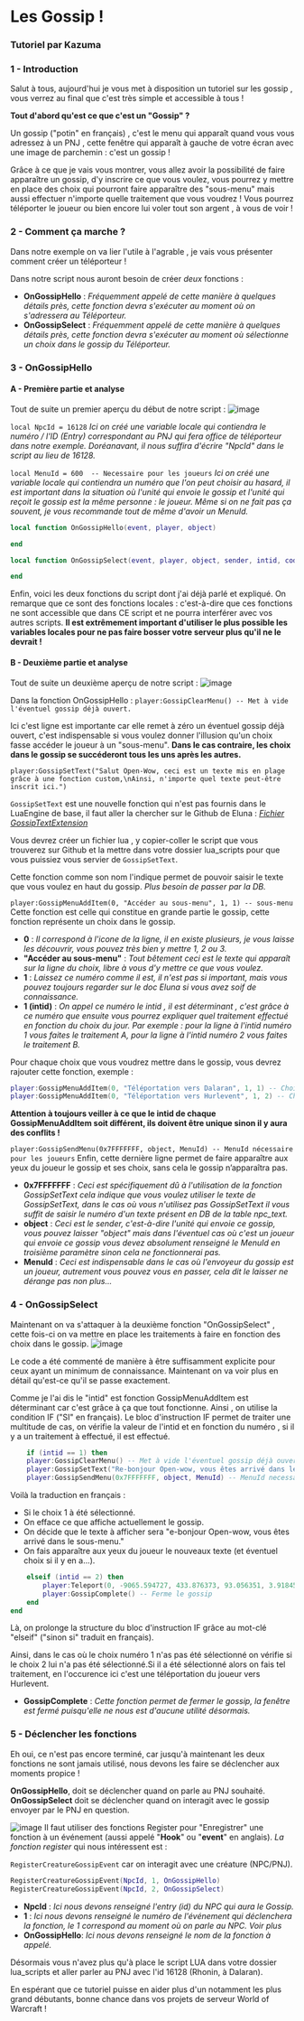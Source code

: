 # Les Gossip !

### Tutoriel par Kazuma

### 1 - Introduction

Salut à tous, aujourd'hui je vous met à disposition un tutoriel sur les gossip , vous verrez au final que c'est très simple et accessible à tous !

**Tout d'abord qu'est ce que c'est un "Gossip" ?**

Un gossip ("potin" en français) , c'est le menu qui apparaît quand vous vous adressez à un PNJ , cette fenêtre qui apparaît à gauche de votre écran avec une image de parchemin : c'est un gossip !

Grâce à ce que je vais vous montrer, vous allez avoir la possibilité de faire apparaître un gossip, d'y inscrire ce que vous voulez, vous pourrez y mettre en place des choix qui pourront faire apparaître des "sous-menu" mais aussi effectuer n'importe quelle traitement que vous voudrez ! 
Vous pourrez téléporter le joueur ou bien encore lui voler tout son argent , à vous de voir !

### 2 - Comment ça marche ?

Dans notre exemple on va lier l'utile à l'agrable , je vais vous présenter comment créer un téléporteur !

Dans notre script nous auront besoin de créer _deux_ fonctions :

- **OnGossipHello** : _Fréquemment appelé de cette manière à quelques détails près, cette fonction devra s'exécuter au moment où on s'adressera au Téléporteur._
- **OnGossipSelect** : _Fréquemment appelé de cette manière à quelques détails près, cette fonction devra s'exécuter au moment où sélectionne un choix dans le gossip du Téléporteur._

### 3 - OnGossipHello

#### A - Première partie et analyse

Tout de suite un premier aperçu du début de notre script :
![image](https://user-images.githubusercontent.com/65762554/82658522-6cb9e080-9c27-11ea-87c3-d7a73bf29df9.png)

`local NpcId = 16128`
_Ici on créé une variable locale qui contiendra le numéro / l'ID (Entry) correspondant au PNJ qui fera office de téléporteur dans notre exemple. Doréanavant, il nous suffira d'écrire "NpcId" dans le script au lieu de 16128._

`local MenuId = 600  -- Necessaire pour les joueurs`
_Ici on créé une variable locale qui contiendra un numéro que l'on peut choisir au hasard, il est important dans la situation où l'unité qui envoie le gossip et l'unité qui reçoit le gossip est la même personne : le joueur. Même si on ne fait pas ça souvent, je vous recommande tout de même d'avoir un MenuId._

```lua
local function OnGossipHello(event, player, object)

end

local function OnGossipSelect(event, player, object, sender, intid, code, menuid)

end
```

Enfin, voici les deux fonctions du script dont j'ai déjà parlé et expliqué. On remarque que ce sont des fonctions locales : c'est-à-dire que ces fonctions ne sont accessible que dans CE script et ne pourra interférer avec vos autres scripts.
**Il est extrêmement important d'utiliser le plus possible les variables locales pour ne pas faire bosser votre serveur plus qu'il ne le devrait !**

#### B - Deuxième partie et analyse

Tout de suite un deuxième aperçu de notre script :
![image](https://user-images.githubusercontent.com/65762554/82658680-be626b00-9c27-11ea-884e-9167b03a4ce4.png)

Dans la fonction OnGossipHello :
`player:GossipClearMenu() -- Met à vide l'éventuel gossip déjà ouvert.`

Ici c'est ligne est importante car elle remet à zéro un éventuel gossip déjà ouvert, c'est indispensable si vous voulez donner l'illusion qu'un choix fasse accéder le joueur à un "sous-menu". 
**Dans le cas contraire, les choix dans le gossip se succéderont tous les uns après les autres.**

`player:GossipSetText("Salut Open-Wow, ceci est un texte mis en plage grâce à une fonction custom,\nAinsi, n'importe quel texte peut-être inscrit ici.")`

`GossipSetText` est une nouvelle fonction qui n'est pas fournis dans le LuaEngine de base, il faut aller la chercher sur le Github de Eluna : _[Fichier GossipTextExtension](https://github.com/ElunaLuaEngine/Scripts/blob/master/Extensions/GossipTextExtension.lua)_

Vous devrez créer un fichier lua , y copier-coller le script que vous trouverez sur Github et la mettre dans votre dossier lua_scripts pour que vous puissiez vous servier de `GossipSetText`. 

Cette fonction comme son nom l'indique permet de pouvoir saisir le texte que vous voulez en haut du gossip. _Plus besoin de passer par la DB._

`player:GossipMenuAddItem(0, "Accéder au sous-menu", 1, 1) -- sous-menu`
Cette fonction est celle qui constitue en grande partie le gossip, cette fonction représente un choix dans le gossip.

- **0** : _Il correspond à l'icone de la ligne, il en existe plusieurs, je vous laisse les découvrir, vous pouvez très bien y mettre 1, 2 ou 3._
- **"Accéder au sous-menu"** : _Tout bêtement ceci est le texte qui apparaît sur la ligne du choix, libre à vous d'y mettre ce que vous voulez._
- **1** : _Laissez ce numéro comme il est, il n'est pas si important, mais vous pouvez toujours regarder sur le doc Eluna si vous avez soif de connaissance._
- **1 (intid)** : _On appel ce numéro le intid , il est déterminant , c'est grâce à ce numéro que ensuite vous pourrez expliquer quel traitement effectué en fonction du choix du jour. Par exemple : pour la ligne à l'intid numéro 1 vous faites le traitement A, pour la ligne à l'intid numéro 2 vous faites le traitement B._

Pour chaque choix que vous voudrez mettre dans le gossip, vous devrez rajouter cette fonction, exemple :

```lua
player:GossipMenuAddItem(0, "Téléportation vers Dalaran", 1, 1) -- Choix Dalaran
player:GossipMenuAddItem(0, "Téléportation vers Hurlevent", 1, 2) -- Choix Hurlevent (intid différent)
```

**Attention à toujours veiller à ce que le intid de chaque GossipMenuAddItem soit différent, ils doivent être unique sinon il y aura des conflits !**

`player:GossipSendMenu(0x7FFFFFFF, object, MenuId) -- MenuId nécessaire pour les joueurs`
Enfin, cette dernière ligne permet de faire apparaître aux yeux du joueur le gossip et ses choix, sans cela le gossip n’apparaîtra pas.

- **0x7FFFFFFF** : _Ceci est spécifiquement dû à l'utilisation de la fonction GossipSetText cela indique que vous voulez utiliser le texte de GossipSetText, dans le cas où vous n'utilisez pas GossipSetText il vous suffit de saisir le numéro d'un texte présent en DB de la table npc_text._
- **object** : _Ceci est le sender, c'est-à-dire l'unité qui envoie ce gossip, vous pouvez laisser "object" mais dans l'éventuel cas où c'est un joueur qui envoie ce gossip vous devez absolument renseigné le MenuId en troisième paramètre sinon cela ne fonctionnerai pas._
- **MenuId** : _Ceci est indispensable dans le cas où l'envoyeur du gossip est un joueur, autrement vous pouvez vous en passer, cela dit le laisser ne dérange pas non plus..._

### 4 - OnGossipSelect

Maintenant on va s'attaquer à la deuxième fonction "OnGossipSelect" , cette fois-ci on va mettre en place les traitements à faire en fonction des choix dans le gossip.
![image](https://user-images.githubusercontent.com/65762554/82659327-cf5fac00-9c28-11ea-83be-818245fc300f.png)

Le code a été commenté de manière à être suffisamment explicite pour ceux ayant un minimum de connaissance. Maintenant on va voir plus en détail qu'est-ce qu'il se passe exactement.

Comme je l'ai dis le "intid" est fonction GossipMenuAddItem est déterminant car c'est grâce à ça que tout fonctionne. Ainsi , on utilise la condition IF ("SI" en français).
Le bloc d'instruction IF permet de traiter une multitude de cas, on vérifie la valeur de l'intid et en fonction du numéro , si il y a un traitement à effectué, il est effectué.

```lua
    if (intid == 1) then
    player:GossipClearMenu() -- Met à vide l'éventuel gossip déjà ouvert.
    player:GossipSetText("Re-bonjour Open-wow, vous êtes arrivé dans le sous-menu.")
    player:GossipSendMenu(0x7FFFFFFF, object, MenuId) -- MenuId necessaire pour les joueurs
```

Voilà la traduction en français :

- Si le choix 1 à été sélectionné.
- On efface ce que affiche actuellement le gossip.
- On décide que le texte à afficher sera "e-bonjour Open-wow, vous êtes arrivé dans le sous-menu."
- On fais apparaître aux yeux du joueur le nouveaux texte (et éventuel choix si il y en a...).

```lua
    elseif (intid == 2) then
        player:Teleport(0, -9065.594727, 433.876373, 93.056351, 3.918453) -- Teleportation Hurlevent
        player:GossipComplete() -- Ferme le gossip
    end
end
```

Là, on prolonge la structure du bloc d'instruction IF grâce au mot-clé "elseif" ("sinon si" traduit en français).

Ainsi, dans le cas où le choix numéro 1 n'as pas été sélectionné on vérifie si le choix 2 lui n'a pas été sélectionné.Si il a été sélectionné alors on fais tel traitement, en l'occurence ici c'est une téléportation du joueur vers Hurlevent.

- **GossipComplete** : _Cette fonction permet de fermer le gossip, la fenêtre est fermé puisqu'elle ne nous est d'aucune utilité désormais._

### 5 - Déclencher les fonctions

Eh oui, ce n'est pas encore terminé, car jusqu'à maintenant les deux fonctions ne sont jamais utilisé, nous devons les faire se déclencher aux moments propice !

**OnGossipHello**, doit se déclencher quand on parle au PNJ souhaité.
**OnGossipSelect** doit se déclencher quand on interagit avec le gossip envoyer par le PNJ en question.

![image](https://user-images.githubusercontent.com/65762554/82659527-1fd70980-9c29-11ea-9ac9-41b61f2f6429.png)
Il faut utiliser des fonctions Register pour "Enregistrer" une fonction à un événement (aussi appelé "**Hook**" ou "**event**" en anglais). _La fonction register_ qui nous intéressent est :

`RegisterCreatureGossipEvent` car on interagit avec une créature (NPC/PNJ).

```lua
RegisterCreatureGossipEvent(NpcId, 1, OnGossipHello)
RegisterCreatureGossipEvent(NpcId, 2, OnGossipSelect)
```

- **NpcId** : _Ici nous devons renseigné l'entry (id) du NPC qui aura le Gossip._
- **1** : _Ici nous devons renseigné le numéro de l'événement qui déclenchera la fonction, le 1 correspond au moment où on parle au NPC. Voir plus_
- **OnGossipHello**: _Ici nous devons renseigné le nom de la fonction à appelé._

Désormais vous n'avez plus qu'à place le script LUA dans votre dossier lua_scripts et aller parler au PNJ avec l'id 16128 (Rhonin, à Dalaran).

En espérant que ce tutoriel puisse en aider plus d'un notamment les plus grand débutants, bonne chance dans vos projets de serveur World of Warcraft !

